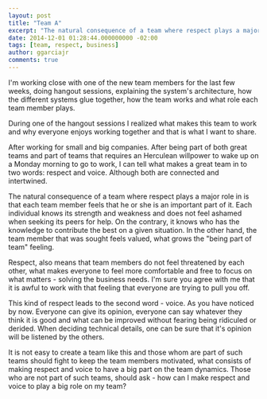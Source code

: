 ```yaml
---
layout: post
title: "Team A"
excerpt: "The natural consequence of a team where respect plays a major role in is that each team member feels that he or she is an important part of it"
date: 2014-12-01 01:28:44.000000000 -02:00
tags: [team, respect, business]
author: ggarciajr
comments: true
---
```


I'm working close with one of the new team members for the last few weeks, doing hangout sessions, explaining the system's architecture, how the different systems glue together, how the team works and what role each team member plays.

During one of the hangout sessions I realized what makes this team to work and why everyone enjoys working together and that is what I want to share.

After working for small and big companies. After being part of both great teams and part of teams that requires an Herculean willpower to wake up on a Monday morning to go to work, I can tell what makes a great team in to two words: respect and voice. Although both are connected and intertwined.

The natural consequence of a team where respect plays a major role in is that each team member feels that he or she is an important part of it. Each individual knows its strength and weakness and does not feel ashamed when seeking its peers for help. On the contrary, it knows who has the knowledge to contribute the best on a given situation. In the other hand, the team member that was sought feels valued, what grows the "being part of team" feeling.

Respect, also means that team members do not feel threatened by each other, what makes everyone to feel more comfortable and free to focus on what matters - solving the business needs. I'm sure you agree with me that it is awful to work with that feeling that everyone are trying to pull you off.

This kind of respect leads to the second word - voice. As you have noticed by now. Everyone can give its opinion, everyone can say whatever they think it is good and what can be improved without fearing being ridiculed or derided. When deciding technical details, one can be sure that it's opinion will be listened by the others.

It is not easy to create a team like this and those whom are part of such teams should fight to keep the team members motivated, what consists of making respect and voice to have a big part on the team dynamics. Those who are not part of such teams, should ask - how can I make respect and voice to play a big role on my team?
